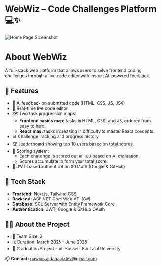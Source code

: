 # WebWiz – Code Challenges Platform 💻✨

![Home Page Screenshot](https://i.imgur.com/gqNBhy8.png)

# About WebWiz
A full-stack web platform that allows users to solve frontend coding challenges through a live code editor with instant AI-powered feedback.

## 🚀 Features
- 🧠 AI feedback on submitted code (HTML, CSS, JS, JSX)
- 📝 Real-time live code editor
- 🗺️ Two task progression maps:
  - **Frontend basics map:** tasks in HTML, CSS, and JS, ordered from easy to hard.
  - **React map:** tasks increasing in difficulty to master React concepts.
- 📊 Challenge tracking and progress history
- 🏆 Leaderboard showing top 10 users based on total scores.
- 🎯 Scoring system:
  - Each challenge is scored out of 100 based on AI evaluation.
  - Scores accumulate to form your total score.
- 🔐 JWT-based authentication & OAuth (Google & GitHub)


## 🧰 Tech Stack
- **Frontend:** Next.js, Tailwind CSS
- **Backend:** ASP.NET Core Web API (C#)
- **Database:** SQL Server with Entity Framework Core
- **Authentication:** JWT, Google & GitHub OAuth


## 👨‍💻 About the Project
- 👥 Team Size: 6
- 🗓️ Duration: March 2025 – June 2025
- 🏫 Graduation Project – Al-Hussein Bin Talal University

📫 **Contact:** nawras.aldahabi.dev@gmail.com
